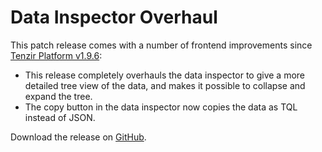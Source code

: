 # Data Inspector Overhaul

This patch release comes with a number of frontend improvements since [Tenzir Platform v1.9.6](https://github.com/tenzir/platform/releases/tag/v1.9.5):

* This release completely overhauls the data inspector to give a more detailed tree view of the data, and makes it possible to collapse and expand the tree.
* The copy button in the data inspector now copies the data as TQL instead of JSON.

Download the release on [GitHub](https://github.com/tenzir/platform/releases/tag/v1.9.7).